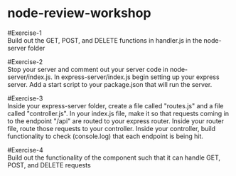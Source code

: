 # node-review-workshop

#Exercise-1 <br />
Build out the GET, POST, and DELETE functions in handler.js in the node-server folder

#Exercise-2 <br />
Stop your server and comment out your server code in node-server/index.js. In express-server/index.js begin setting up your express server. Add a start script to your package.json that will run the server.

#Exercise-3 <br />
Inside your express-server folder, create a file called "routes.js" and a file called "controller.js". In your index.js file, make it so that requests coming in to the endpoint "/api" are routed to your express router. Inside your router file, route those requests to your controller. Inside your controller, build functionality to check (console.log) that each endpoint is being hit.

#Exercise-4 <br />
Build out the functionality of the component such that it can handle GET, POST, and DELETE requests
